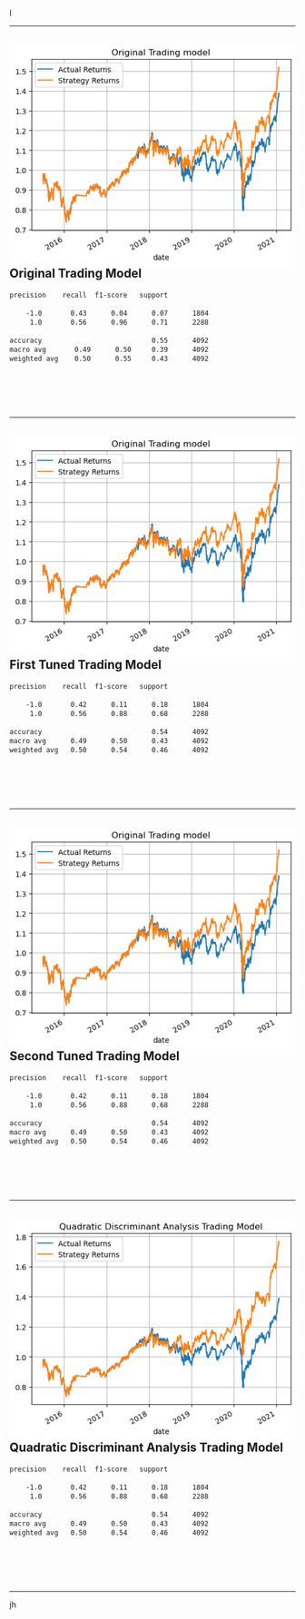 l

---- 
<br>
<img style='float: left;' src='./Images/first_trading_model.png'>
<br><br>
<br><br>

## Original Trading Model
    precision    recall  f1-score   support

        -1.0       0.43      0.04      0.07      1804
         1.0       0.56      0.96      0.71      2288

    accuracy                           0.55      4092
    macro avg       0.49      0.50     0.39      4092
    weighted avg    0.50      0.55     0.43      4092
<br><br>
<br><br>

----
<br>
<img style='float: left;' src='./Images/first_trading_model.png'>
<br><br>
<br><br>

## First Tuned Trading Model
    precision    recall  f1-score   support

        -1.0       0.42      0.11      0.18      1804
         1.0       0.56      0.88      0.68      2288

    accuracy                           0.54      4092
    macro avg      0.49      0.50      0.43      4092
    weighted avg   0.50      0.54      0.46      4092
<br><br>
<br><br>

---
<br>
<img style='float: left;' src='./Images/first_trading_model.png'>
<br><br>
<br><br>

## Second Tuned Trading Model
    precision    recall  f1-score   support

        -1.0       0.42      0.11      0.18      1804
         1.0       0.56      0.88      0.68      2288

    accuracy                           0.54      4092
    macro avg      0.49      0.50      0.43      4092
    weighted avg   0.50      0.54      0.46      4092
<br><br>
<br><br>

---
<br>
<img style='float: left;' src='./Images/Quadratic_Discriminant_Analysis_Trading_Model.png'>
<br><br>
<br><br>

## Quadratic Discriminant Analysis Trading Model
    precision    recall  f1-score   support

        -1.0       0.42      0.11      0.18      1804
         1.0       0.56      0.88      0.68      2288

    accuracy                           0.54      4092
    macro avg      0.49      0.50      0.43      4092
    weighted avg   0.50      0.54      0.46      4092
<br><br>
<br><br>

---
jh
